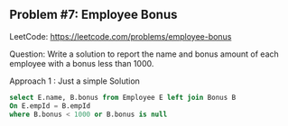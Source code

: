 ## Problem #7: Employee Bonus

LeetCode: https://leetcode.com/problems/employee-bonus

Question: Write a solution to report the name and bonus amount of each employee with a bonus less than 1000.

Approach 1 : Just a simple Solution
```sql
select E.name, B.bonus from Employee E left join Bonus B
On E.empId = B.empId
where B.bonus < 1000 or B.bonus is null
```